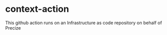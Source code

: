 # context-action
This github action runs on an Infrastructure as code repository on behalf of Precize
